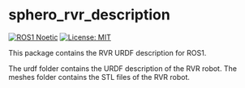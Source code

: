 # sphero_rvr_description

[![ROS1 Noetic](https://img.shields.io/badge/ROS1-Noetic-blue)](http://wiki.ros.org/noetic/Installation/Ubuntu)
[![License: MIT](https://img.shields.io/badge/License-MIT-yellow.svg)](https://opensource.org/licenses/MIT)

This package contains the RVR URDF description for ROS1.

The urdf folder contains the URDF description of the RVR robot. The meshes folder contains the STL files of the RVR robot.
